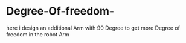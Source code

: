 # Degree-Of-freedom-
here i design an additional Arm with 90 Degree to get more Degree of freedom in the robot Arm
